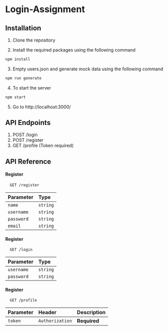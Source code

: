 # Login-Assignment



## Installation

1. Clone the repository

2. Install the required packages using the following command
```bash
npm install
```
3. Empty users.json and generate mock data using the following command
```bash
npm run generate
```
4. To start the server
```bash
npm start
```
5. Go to http://localhost:3000/

## API Endpoints
1. POST /login
2. POST /register
3. GET /profile (Token required)

## API Reference

#### Register

```http
  GET /register
```

| Parameter | Type     | 
| :-------- | :------- |
| `name` | `string` |
| `username` | `string` | 
| `password` | `string` | 
| `email` | `string` |

#### Register

```http
  GET /login
```

| Parameter | Type     | 
| :-------- | :------- |
| `username` | `string` | 
| `password` | `string` | 

#### Register

```http
  GET /profile
```
| Parameter | Header     | Description                       |
| :-------- | :------- | :-------------------------------- |
| `token`      | `Authorization` | **Required** |


